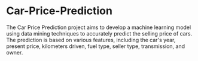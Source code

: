 # Car-Price-Prediction
The Car Price Prediction project aims to develop a machine learning model using data mining techniques to accurately predict the selling price of cars. The prediction is based on various features, including the car's year, present price, kilometers driven, fuel type, seller type, transmission, and owner.
